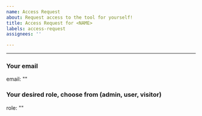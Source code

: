 ```yaml
---
name: Access Request
about: Request access to the tool for yourself!
title: Access Request for <NAME>
labels: access-request
assignees: ''

---
```


---
### Your email
email: ""
### Your desired role, choose from (admin, user, visitor)
role: ""

